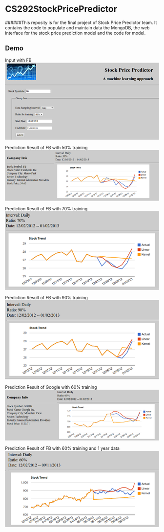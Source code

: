 CS292StockPricePredictor
========================
######This reposity is for the final project of Stock Price Predictor team. It contains the code to populate and maintain data the MongoDB, the web interface for the stock price prediction model and the code for model.

Demo
------------------------
Input with FB 
![Image Alt](/demo/1.png)

Prediction Result of FB with 50% training
![Image Alt](/demo/2.png)

Prediction Result of FB with 70% training
![Image Alt](/demo/3.png)

Prediction Result of FB with 90% training
![Image Alt](/demo/4.png)

Prediction Result of Google with 60% training
![Image Alt](/demo/5.png)

Prediction Result of FB with 60% training and 1 year data
![Image Alt](/demo/6.png)

